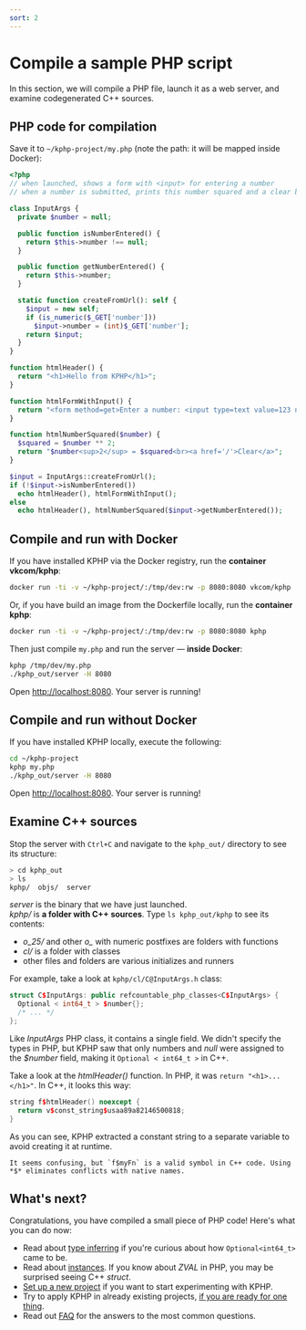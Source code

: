 ```yaml
---
sort: 2
---
```


# Compile a sample PHP script

In this section, we will compile a PHP file, launch it as a web server, and examine codegenerated C++ sources.


## PHP code for compilation

Save it to `~/kphp-project/my.php` (note the path: it will be mapped inside Docker):
```php
<?php
// when launched, shows a form with <input> for entering a number
// when a number is submitted, prints this number squared and a clear button

class InputArgs {
  private $number = null;

  public function isNumberEntered() {
    return $this->number !== null;
  }      

  public function getNumberEntered() {
    return $this->number;
  }

  static function createFromUrl(): self {
    $input = new self;
    if (is_numeric($_GET['number']))
      $input->number = (int)$_GET['number'];
    return $input;
  }
}

function htmlHeader() {
  return "<h1>Hello from KPHP</h1>";
}

function htmlFormWithInput() {
  return "<form method=get>Enter a number: <input type=text value=123 name=number> <input type=submit value=Square></form>";  
}

function htmlNumberSquared($number) {
  $squared = $number ** 2;
  return "$number<sup>2</sup> = $squared<br><a href='/'>Clear</a>";
}

$input = InputArgs::createFromUrl();
if (!$input->isNumberEntered())
  echo htmlHeader(), htmlFormWithInput();
else
  echo htmlHeader(), htmlNumberSquared($input->getNumberEntered());
```


## Compile and run with Docker

If you have installed KPHP via the Docker registry, run the **container vkcom/kphp**:
```bash
docker run -ti -v ~/kphp-project/:/tmp/dev:rw -p 8080:8080 vkcom/kphp
```

Or, if you have build an image from the Dockerfile locally, run the **container kphp**:
```bash
docker run -ti -v ~/kphp-project/:/tmp/dev:rw -p 8080:8080 kphp
```

Then just compile `my.php` and run the server — **inside Docker**:
```bash
kphp /tmp/dev/my.php
./kphp_out/server -H 8080
```

Open <a href="http://localhost:8080" target="_blank">http://localhost:8080</a>. Your server is running!


## Compile and run without Docker

If you have installed KPHP locally, execute the following:
```bash
cd ~/kphp-project
kphp my.php
./kphp_out/server -H 8080
```

Open <a href="http://localhost:8080" target="_blank">http://localhost:8080</a>. Your server is running!


## Examine C++ sources

Stop the server with `Ctrl+C` and navigate to the `kphp_out/` directory to see its structure:
```bash
> cd kphp_out
> ls
kphp/  objs/  server
```

*server* is the binary that we have just launched.  
*kphp/* is **a folder with C++ sources**. Type `ls kphp_out/kphp` to see its contents:
* *o_25/* and other *o_* with numeric postfixes are folders with functions 
* *cl/* is a folder with classes
* other files and folders are various initializes and runners

For example, take a look at `kphp/cl/C@InputArgs.h` class:
```cpp
struct C$InputArgs: public refcountable_php_classes<C$InputArgs> {
  Optional < int64_t > $number{};
  /* ... */
};
```
Like *InputArgs* PHP class, it contains a single field. We didn't specify the types in PHP, but KPHP saw that only numbers and *null* were assigned to the *$number* field, making it `Optional < int64_t >` in C++.

Take a look at the *htmlHeader()* function. In PHP, it was `return "<h1>...</h1>"`. In C++, it looks this way:
```cpp
string f$htmlHeader() noexcept {
  return v$const_string$usaa89a82146500818;
}
```
As you can see, KPHP extracted a constant string to a separate variable to avoid creating it at runtime.

```note
It seems confusing, but `f$myFn` is a valid symbol in C++ code. Using *$* eliminates conflicts with native names.
```


## What's next?

Congratulations, you have compiled a small piece of PHP code! Here's what you can do now:
* Read about [type inferring](../kphp-language/static-type-system/type-inferring.md) if you're curious about how `Optional<int64_t>` came to be.
* Read about [instances](../kphp-language/static-type-system/instances.md). If you know about *ZVAL* in PHP, you may be surprised seeing C++ *struct*. 
* [Set up a new project](./quickstart-new-project.md) if you want to start experimenting with KPHP.
* Try to apply KPHP in already existing projects, [if you are ready for one thing](./compile-existing-project.md).
* Read out [FAQ](./faq.md) for the answers to the most common questions.

